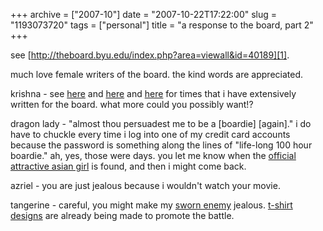 +++
archive = ["2007-10"]
date = "2007-10-22T17:22:00"
slug = "1193073720"
tags = ["personal"]
title = "a response to the board, part 2"
+++

see [http://theboard.byu.edu/index.php?area=viewall&id=40189][1].

much love female writers of the board. the kind words are appreciated.

krishna - see [here][2] and [here][3] and [here][4] for times that i have
extensively written for the board. what more could you possibly want!?

dragon lady - "almost thou persuadest me to be a [boardie] [again]." i do
have to chuckle every time i log into one of my credit card accounts
because the password is something along the lines of "life-long 100 hour
boardie." ah, yes, those were days. you let me know when the [official
attractive asian girl][5] is found, and then i might come back.

azriel - you are just jealous because i wouldn't watch your movie.

tangerine - careful, you might make my [sworn enemy][6] jealous. [t-shirt
designs][7] are already being made to promote the battle.

[1]: http://theboard.byu.edu/index.php?area=viewall&id=40189
[2]: http://theboard.byu.edu/index.php?area=viewall&id=33337
[3]: http://theboard.byu.edu/index.php?area=viewall&id=33291
[4]: http://theboard.byu.edu/index.php?area=viewall&id=32985
[5]: http://theboard.byu.edu/?area=viewall&id=32946
[6]: http://theboard.byu.edu/index.php?area=viewall&id=37946
[7]: http://hobbesvsbismark.blogspot.com/2007/09/t-shirt-design.html

